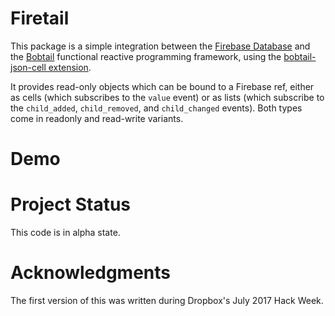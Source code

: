 # Firetail

This package is a simple integration between the 
[Firebase Database](https://firebase.google.com/docs/database/web/read-and-write) and the 
[Bobtail](https://github.com/bobtail-dev/bobtail) functional reactive programming framework, using
the [bobtail-json-cell extension](https://github.com/bobtail-dev/bobtail-json-cell).

It provides read-only objects which can be bound to a Firebase ref, either as cells 
(which subscribes to the `value` event) or as lists (which subscribe to the `child_added`, `child_removed`, 
and `child_changed` events). Both types come in readonly and read-write variants.

# Demo

# Project Status
This code is in alpha state.

# Acknowledgments

The first version of this was written during Dropbox's July 2017 Hack Week. 